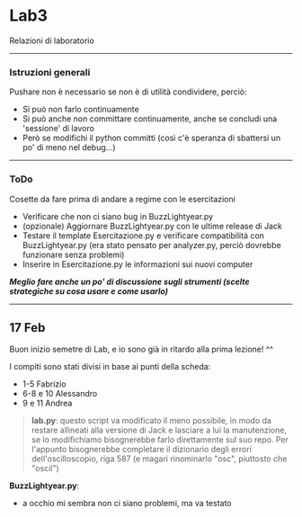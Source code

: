 # Lab3
Relazioni di laboratorio

---
### Istruzioni generali
Pushare non è necessario se non è di utilità condividere, perciò:
* Si può non farlo continuamente
* Si può anche non committare continuamente, anche se concludi una 'sessione' di lavoro
* Però se modifichi il python committi (così c'è speranza di sbattersi un po' di meno nel debug...)

---

### ToDo
Cosette da fare prima di andare a regime con le esercitazioni
* Verificare che non ci siano bug in BuzzLightyear.py
* (opzionale) Aggiornare BuzzLightyear.py con le ultime release di Jack
* Testare il template Esercitazione.py e verificare compatibilità con BuzzLightyear.py (era stato pensato per analyzer.py, perciò dovrebbe funzionare senza problemi)
* Inserire in Esercitazione.py le informazioni sui nuovi computer

___Meglio fare anche un po' di discussione sugli strumenti (scelte strategiche su cosa usare e come usarlo)___

---

## 17 Feb

Buon inizio semetre di Lab, e io sono già in ritardo alla prima lezione! ^^

I compiti sono stati divisi in base ai punti della scheda:

- 1-5 Fabrizio
- 6-8 e 10 Alessandro
- 9 e 11 Andrea

> __lab.py__: questo script va modificato il meno possibile, in modo da restare allineati alla versione di Jack e lasciare a lui la manutenzione, se lo modifichiamo bisognerebbe farlo direttamente sul suo repo.
> Per l'appunto bisognerebbe completare il dizionario degli errori dell'oscilloscopio, riga 587 (e magari rinominarlo "osc", piuttosto che "oscil")

__BuzzLightyear.py__:

- a occhio mi sembra non ci siano problemi, ma va testato
